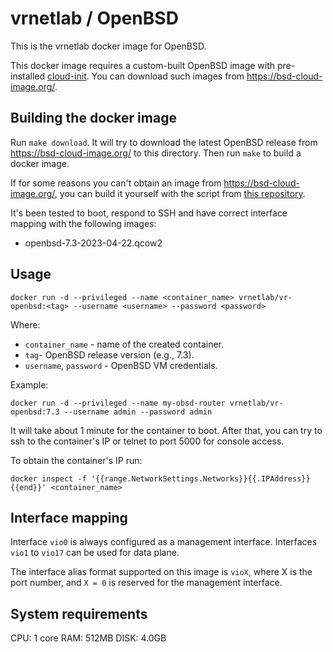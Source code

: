# vrnetlab / OpenBSD

This is the vrnetlab docker image for OpenBSD.

This docker image requires a custom-built OpenBSD image with pre-installed [cloud-init](https://cloudinit.readthedocs.io/en/latest/). You can download such images from https://bsd-cloud-image.org/.

## Building the docker image

Run `make download`. It will try to download the latest OpenBSD release from https://bsd-cloud-image.org/ to this directory. Then run `make` to build a docker image.

If for some reasons you can't obtain an image from https://bsd-cloud-image.org/, you can build it yourself with the script from [this repository](https://github.com/goneri/pcib).

It's been tested to boot, respond to SSH and have correct interface mapping
with the following images:

* openbsd-7.3-2023-04-22.qcow2

## Usage

```
docker run -d --privileged --name <container_name> vrnetlab/vr-openbsd:<tag> --username <username> --password <password>
```

Where:

* `container_name` - name of the created container.
* `tag`- OpenBSD release version (e.g., 7.3).
* `username`, `password` - OpenBSD VM credentials.

Example:

```
docker run -d --privileged --name my-obsd-router vrnetlab/vr-openbsd:7.3 --username admin --password admin
```

It will take about 1 minute for the container to boot. After that, you can try to ssh to the container's IP or telnet to port 5000 for console access.

To obtain the container's IP run:

```
docker inspect -f '{{range.NetworkSettings.Networks}}{{.IPAddress}}{{end}}' <container_name>
```

## Interface mapping

Interface `vio0` is always configured as a management interface. Interfaces `vio1` to `vio17` can be used for data plane.

The interface alias format supported on this image is `vioX`, where X is the port number, and `X = 0` is reserved for the management interface.

## System requirements

CPU: 1 core
RAM: 512MB
DISK: 4.0GB
